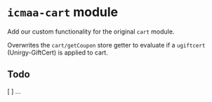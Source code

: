 # `icmaa-cart` module

Add our custom functionality for the original `cart` module.

Overwrites the `cart/getCoupon` store getter to evaluate if a `ugiftcert` (Unirgy-GiftCert) is applied to cart.

## Todo

[ ] ...
